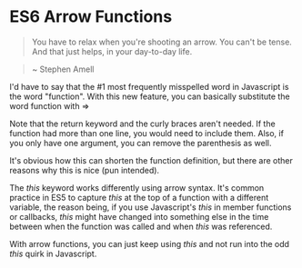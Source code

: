 # ES6 Arrow Functions

> You have to relax when you're shooting an arrow. You can't be tense. And that just helps, in your day-to-day life.

> ~ Stephen Amell

I'd have to say that the #1 most frequently misspelled word in Javascript is the word "function". With this new feature, you can basically substitute the word function with =>

<code-sample code="// es5
var myAddingFunction = function(arg1, arg2){
    return arg1 + arg2
}
console.log(myAddingFunction(3, 5)); //outputs 8
//es6
var myAddingFunction = (arg1, arg2) => arg1 + arg2;
console.log(myAddingFunction(4, 5)); //outputs 9" lang="js"></code-sample>

Note that the return keyword and the curly braces aren't needed. If the function had more than one line, you would need to include them. Also, if you only have one argument, you can remove the parenthesis as well.

<code-sample code="var myDoublingFunction = arg => arg * 2;" lang="js"></code-sample>


It's obvious how this can shorten the function definition, but there are other reasons why this is nice (pun intended).

The *this* keyword works differently using arrow syntax. It's common practice in ES5 to capture *this* at the top of a function with a different variable, the reason being, if you use Javascript's *this* in member functions or callbacks, *this* might have changed into something else in the time between when the function was called and when *this* was referenced.

With arrow functions, you can just keep using *this* and not run into the odd *this* quirk in Javascript.